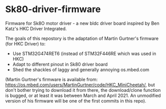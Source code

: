 # Sk80-driver-firmware
 
Firmware for Sk8O motor driver - a new bldc driver board inspired by Ben Katz's HKC Driver Integrated.

The goals of this repostory is the adaptation of Martin Gurtner's firmware (for HKC Driver) to:

* Use STM32G474RET6 (instead of STM32F446RE which was used in HKC)
* Adapt to different pinout in Sk80 driver board
* Shed the shackles of laggy and generally annoying os.mbed.com

(Martin Gurtner's firmware is available from: https://os.mbed.com/users/MartinGurtner/code/HKC_MiniCheetah/, but don't bother trying to download it from there, the download/clone function is bugged, or at least it was between March and April 2021. An unmodified version of his firmware will be one of the first commits in this repo). 
